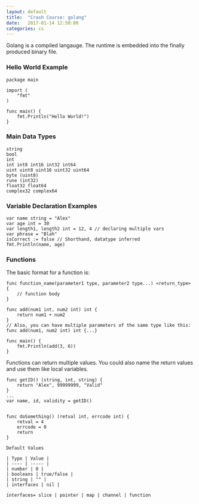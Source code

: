 ```yaml
---
layout: default
title:  "Crash Course: golang"
date:   2017-01-14 12:50:00
categories: cs
---
```

Golang is a compiled langauge. The runtime is embedded into the finally produced binary file.

### Hello World Example
```
package main

import (
	"fmt"
)

func main() {
	fmt.Println("Hello World!")
}
```
### Main Data Types
```
string
bool
int
int int8 int16 int32 int64
uint uint8 uint16 uint32 uint64
byte (uint8)
rune (int32)
float32 float64
complex32 complex64
```
### Variable Declaration Examples
```
var name string = "Alex"
var age int = 30
var length1, length2 int = 12, 4 // declaring multiple vars
var phrase = "Blah"
isCorrect := false // Shorthand, datatype inferred
fmt.Println(name, age)
```
### Functions
The basic format for a function is:
```
func function_name(parameter1 type, parameter2 type...) <return_type> {
	// function body
}
```

```
func add(num1 int, num2 int) int {
	return num1 + num2
}
// Also, you can have multiple parameters of the same type like this: func add(num1, num2 int) int {...}

func main() {
	fmt.Println(add(3, 6))
}
```
Functions can return multiple values. You could also name the return values and use them like local variables.
```
func getID() (string, int, string) {
	return "Alex", 99999999, "Valid"
}
...
var name, id, validity = getID()


func doSomething() (retval int, errcode int) {
	retval = 4
	errcode = 0
	return
}
```

```
Default Values

| Type | Value |
| ---- | ----- |
| number | 0 |
| booleans | true/false |
| string | "" |
| interfaces | nil |

interfaces= slice | pointer | map | channel | function
```
